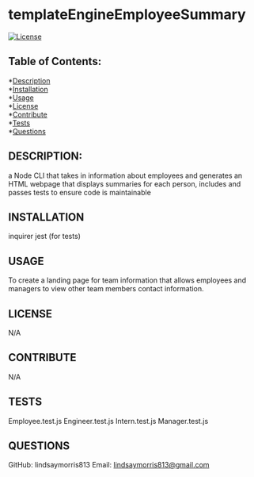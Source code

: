 # templateEngineEmployeeSummary

[![License](https://img.shields.io/static/v1?label=none&message=${response.none}&color=success)](https://github.com/lindsaymorris813/ReadMeGenerator)

## Table of Contents:
*[Description](#description)  
*[Installation](#installation)  
*[Usage](#usage)  
*[License](#license)  
*[Contribute](#contribute)  
*[Tests](#tests)  
*[Questions](#questions)  

## DESCRIPTION:

a Node CLI that takes in information about employees and generates an HTML webpage that displays summaries for each person, includes and passes tests to ensure code is maintainable

## INSTALLATION

inquirer
jest (for tests)

## USAGE

To create a landing page for team information that allows employees and managers to view other team members contact information.

## LICENSE

N/A

## CONTRIBUTE

N/A

## TESTS

Employee.test.js
Engineer.test.js
Intern.test.js
Manager.test.js

## QUESTIONS

GitHub: lindsaymorris813
Email: lindsaymorris813@gmail.com